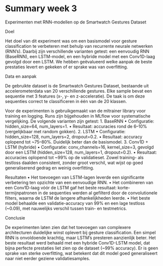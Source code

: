 # Summary week 3

Experimenten met RNN-modellen op de Smartwatch Gestures Dataset

Doel

Het doel van dit experiment was om een basismodel voor gesture classification te verbeteren met behulp van recurrente neurale netwerken (RNN’s). Daarbij zijn verschillende varianten getest: een eenvoudig RNN (BaseRNN), een LSTM-model, en een hybride model met een Conv1D-laag gevolgd door een LSTM. We hebben geëvalueerd welke aanpak de beste prestaties levert en gekeken of er sprake was van overfitting.

Data en aanpak

De gebruikte dataset is de Smartwatch Gestures Dataset, bestaande uit accelerometerdata van 20 verschillende gestures. Elke sample bevat een sequentie met 3 features (x-, y- en z-acceleratie). De taak is om deze sequenties correct te classificeren in één van de 20 klassen.

Voor de experimenten is gebruikgemaakt van de mltrainer library voor training en logging. Runs zijn bijgehouden in MLflow voor systematische vergelijking. De volgende varianten zijn getest:
	1.	BaseRNN
	•	Configuratie: hidden_size=64, num_layers=1.
	•	Resultaat: accuracies rond de 6–10% (vergelijkbaar met random gokken).
	2.	LSTM
	•	Configuratie: hidden_size=128, num_layers=2, dropout=0.2.
	•	Resultaat: accuracy oplopend tot ~75–80%. Duidelijk beter dan de basismodel.
	3.	Conv1D + LSTM (hybride)
	•	Configuratie: conv_channels=16, kernel_size=3, gevolgd door een LSTM (hidden_size=128, num_layers=1, dropout=0.2).
	•	Resultaat: accuracies oplopend tot ~99% op de validatieset. Zowel training- als testloss daalden consistent, zonder groot verschil, wat wijst op goed generaliserend gedrag en weinig overfitting.

Resultaten
	•	Het toevoegen van LSTM-lagen leverde een significante verbetering ten opzichte van een eenvoudige RNN.
	•	Het combineren van een Conv1D-laag vóór de LSTM gaf het beste resultaat: korte-termijnpatronen in de sequenties werden al gefilterd door de convolutionele filters, waarna de LSTM de langere afhankelijkheden leerde.
	•	Het beste model behaalde een validatie-accuracy van 99% en een lage testloss (~0.09), met nauwelijks verschil tussen train- en testmetrics.

Conclusie

De experimenten laten zien dat het toevoegen van complexere architecturen duidelijke winst oplevert bij gesture classification. Een simpel RNN is onvoldoende krachtig, maar LSTM’s presteren aanzienlijk beter. Het beste resultaat werd behaald met een hybride Conv1D-LSTM model, dat bijna perfecte prestaties liet zien op de dataset (~99% accuracy). Er is geen sprake van sterke overfitting, wat betekent dat dit model goed generaliseert naar niet eerder geziene validatiesamples.

